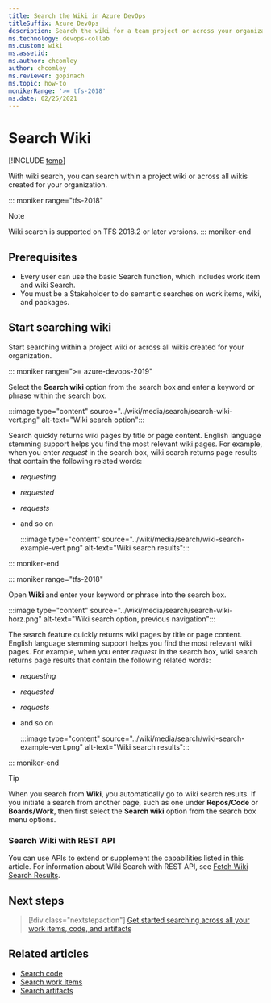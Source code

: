 ```yaml
---
title: Search the Wiki in Azure DevOps
titleSuffix: Azure DevOps 
description: Search the wiki for a team project or across your organization in Azure DevOps.
ms.technology: devops-collab
ms.custom: wiki
ms.assetid:  
ms.author: chcomley
author: chcomley
ms.reviewer: gopinach
ms.topic: how-to
monikerRange: '>= tfs-2018'
ms.date: 02/25/2021
---
```


# Search  Wiki

[!INCLUDE [temp](../../includes/version-vsts-tfs-2018.md)]

With wiki search, you can search within a project wiki or across all wikis created for your organization.

::: moniker range="tfs-2018"
> [!NOTE]  
> Wiki search is supported on TFS 2018.2 or later versions.
::: moniker-end

## Prerequisites

- Every user can use the basic Search function, which includes work item and wiki Search.
- You must be a Stakeholder to do semantic searches on work items, wiki, and packages.

## Start searching wiki

Start searching within a project wiki or across all wikis created for your organization.

::: moniker range=">= azure-devops-2019"

Select the **Search wiki** option from the search box and enter a keyword or phrase within the search box.

  :::image type="content" source="../wiki/media/search/search-wiki-vert.png" alt-text="Wiki search option":::   


Search quickly returns wiki pages by title or page content. English language stemming support helps you find the most relevant wiki pages. For example, when you enter *request* in the search box, wiki search returns page results that contain the following related words:
- *requesting*
- *requested*
- *requests*
- and so on

   :::image type="content" source="../wiki/media/search/wiki-search-example-vert.png" alt-text="Wiki search results"::: 

::: moniker-end  

::: moniker range="tfs-2018"  

Open **Wiki** and enter your keyword or phrase into the search box. 

   :::image type="content" source="../wiki/media/search/search-wiki-horz.png" alt-text="Wiki search option, previous navigation"::: 

The search feature quickly returns wiki pages by title or page content. English language stemming support helps you find the most relevant wiki pages. For example, when you enter *request* in the search box, wiki search returns page results that contain the following related words:
- *requesting*
- *requested*
- *requests*
- and so on

  :::image type="content" source="../wiki/media/search/wiki-search-example-vert.png" alt-text="Wiki search results":::   

::: moniker-end

> [!TIP]
> When you search from **Wiki**, you automatically go to wiki search results. If you initiate a search from another page, such as one under **Repos/Code** or **Boards/Work**, then first select the **Search wiki** option from the search box menu options.

### Search Wiki with REST API

You can use APIs to extend or supplement the capabilities listed in this article. For information about Wiki Search with REST API, see [Fetch Wiki Search Results](https://docs.microsoft.com/rest/api/azure/devops/search/wiki%20search%20results/fetch%20wiki%20search%20results?view=azure-devops-rest-6.0).

## Next steps

> [!div class="nextstepaction"]
> [Get started searching across all your work items, code, and artifacts](get-started-search.md)

## Related articles

- [Search code](..//search/functional-code-search.md)
- [Search work items](..//search/functional-work-item-search.md)
- [Search artifacts](../search/functional-package-search.md)
